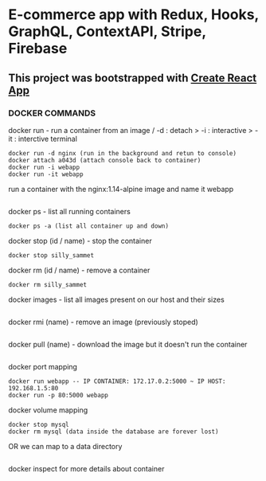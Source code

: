 # E-commerce app with Redux, Hooks, GraphQL, ContextAPI, Stripe, Firebase

## This project was bootstrapped with [Create React App](https://github.com/facebook/create-react-app)

### DOCKER COMMANDS

docker run - run a container from an image / -d : detach > -i : interactive > -it : interctive terminal

```docker run nginx (if the image is no present on docker it will be downloaded)
docker run -d nginx (run in the background and retun to console)
docker attach a043d (attach console back to container)
docker run -i webapp
docker run -it webapp
```

run a container with the nginx:1.14-alpine image and name it webapp

```docker run --name webapp nginx:1.14-alpine

```

docker ps - list all running containers

```docker ps (id, image, command, created, status, ports, names)
docker ps -a (list all container up and down)
```

docker stop (id / name) - stop the container

```docker stop 796856ac413d
docker stop silly_sammet
```

docker rm (id / name) - remove a container

```docker rm 796856ac413d
docker rm silly_sammet
```

docker images - list all images present on our host and their sizes

```docker images

```

docker rmi (name) - remove an image (previously stoped)

```docker rmi nginx

```

docker pull (name) - download the image but it doesn't run the container

```docker pull nginx

```

docker port mapping

```
docker run webapp -- IP CONTAINER: 172.17.0.2:5000 ~ IP HOST: 192.168.1.5:80
docker run -p 80:5000 webapp
```

docker volume mapping

```docker run mysql
docker stop mysql
docker rm mysql (data inside the database are forever lost)
```

OR we can map to a data directory

```docker run -v /opt/datadir:/var/lib/mysql mysql

```

docker inspect for more details about container

```docker inspect (name)

```
